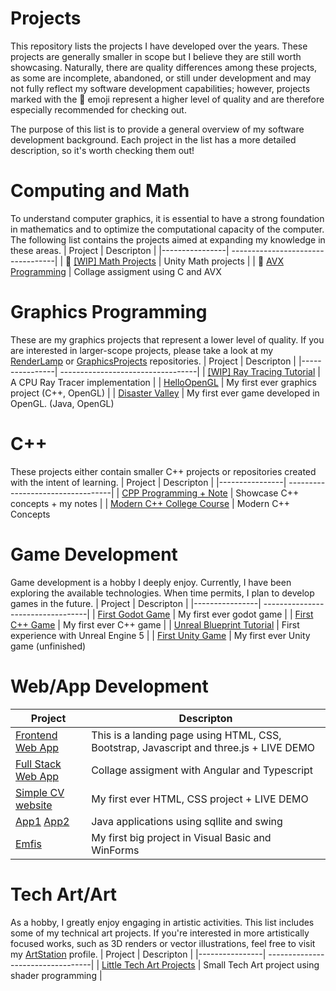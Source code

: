 # Projects

This repository lists the projects I have developed over the years. These projects are generally smaller in scope but I believe they are still worth showcasing. Naturally, there are quality differences among these projects, as some are incomplete, abandoned, or still under development and may not fully reflect my software development capabilities; however, projects marked with the 🌟 emoji represent a higher level of quality and are therefore especially recommended for checking out.

The purpose of this list is to provide a general overview of my software development background. Each project in the list has a more detailed description, so it's worth checking them out!

# Computing and Math 
To understand computer graphics, it is essential to have a strong foundation in mathematics and to optimize the computational capacity of the computer. The following list contains the projects aimed at expanding my knowledge in these areas.
| Project        | Descripton                      |
|----------------| ----------------------------------|
| 🌟 [[WIP] Math Projects](https://github.com/martonban/MathProjects)                               | Unity Math projects |
| 🌟 [AVX Programming](https://github.com/martonban/AVX_Programing_Uni)                                |  Collage assigment using C and AVX     

# Graphics Programming
These are my graphics projects that represent a lower level of quality. If you are interested in larger-scope projects, please take a look at my [RenderLamp](https://github.com/martonban/RenderLamp) or [GraphicsProjects](https://github.com/martonban/GraphicsProjects) repositories.
| Project        | Descripton                      |
|----------------| ----------------------------------|
| [[WIP] Ray Tracing Tutorial](https://github.com/martonban/RayTracingSeriesTutorials)       | A CPU Ray Tracer implementation                           |
| [HelloOpenGL](https://github.com/martonban/HelloOpenGL)                                    | My first ever graphics project (C++, OpenGL)              |
| [Disaster Valley](https://github.com/martonban/Disaster_Valley)                            | My first ever game developed in OpenGL. (Java, OpenGL)     

# C++
These projects either contain smaller C++ projects or repositories created with the intent of learning.
| Project        | Descripton                      |
|----------------| ----------------------------------|
| [CPP Programming + Note](https://github.com/martonban/CPP_Programming)                            | Showcase C++ concepts + my notes            |
| [Modern C++ College Course](https://github.com/martonban/CppUniCourse)                            | Modern C++ Concepts       


# Game Development 
Game development is a hobby I deeply enjoy. Currently, I have been exploring the available technologies. When time permits, I plan to develop games in the future.
| Project        | Descripton                      |
|----------------| ----------------------------------|
| [First Godot Game](https://github.com/martonban/FirstGodotGame)                                 | My first ever godot game                  |
| [First C++ Game](https://github.com/martonban/CPP_Fundamentals_Game_Programming_For_Beginners)  | My first ever C++ game                    |
| [Unreal Blueprint Tutorial](https://github.com/martonban/UnrealBlueprintTutorial)               | First experience with Unreal Engine 5     |
| [First Unity Game](https://github.com/martonban/UnityGameTutorial)                              | My first ever Unity game (unfinished)                    

# Web/App Development

| Project        | Descripton                      |
|----------------| ----------------------------------|
| [Frontend Web App](https://github.com/martonban/UniWebTechnologiesAssigment)       | This is a landing page using HTML, CSS, Bootstrap, Javascript and three.js + LIVE DEMO          |
| [Full Stack Web App](https://github.com/martonban/FullStackWebAppUniAssignment)   | Collage assigment with Angular and Typescript                  |
| [Simple CV website](https://github.com/martonban/SimpleCV_PortfolioProject)       | My first ever HTML, CSS project  + LIVE DEMO                                     |
| [App1](https://github.com/martonban/Uni_Java_Assignment) [App2](https://github.com/martonban/Uni_DBII_Assignment)        | Java applications using sqllite and swing                  |
| [Emfis](https://github.com/martonban/Emfis)                                       | My first big project in Visual Basic and WinForms                  |


# Tech Art/Art
As a hobby, I greatly enjoy engaging in artistic activities. This list includes some of my technical art projects. If you're interested in more artistically focused works, such as 3D renders or vector illustrations, feel free to visit my [ArtStation](https://www.artstation.com/martonban) profile.
| Project        | Descripton                                                                                                                 |
|----------------| ----------------------------------|
| [Little Tech Art Projects](https://github.com/martonban/LittleTechnicalArtProjects)           | Small Tech Art project using shader programming      |

